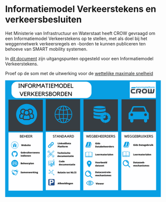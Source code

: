 # Informatiemodel Verkeerstekens en verkeersbesluiten

Het Ministerie van Infrastructuur en Waterstaat heeft CROW gevraagd om een Informatiemodel Verkeerstekens op te stellen, met als doel bij het weggennetwerk verkeersregels en -borden te kunnen publiceren ten behoeve van SMART mobility systemen.

In [dit document](https://docs.crow.nl/verkeersborden/framework/) zijn uitgangspunten opgesteld voor een Informatiemodel Verkeerstekens.

Proef op de som met de uitwerking voor de [wettelijke maximale snelheid](https://docs.crow.nl/verkeersborden/maximalesnelheid/)

<!-- Image Map Generated by http://www.image-map.net/ -->
<img src="https://github.com/Stichting-CROW/verkeersborden/blob/main/imagemapdocumentatie.png" usemap="#image-map">

<map name="image-map">
    <area target="_blank" alt="Website" title="Website" href="www.crow.nl" coords="160,1779,1019,2035" shape="rect">
    <area target="_blank" alt="Gebruikerswens indienen" title="Gebruikerswens indienen" href="https://github.com/Stichting-CROW/verkeersborden/issues" coords="164,2090,1023,2293" shape="rect">
    <area target="_blank" alt="Beheerplan" title="Beheerplan" href="https://docs.crow.nl/verkeersborden/beheerplan" coords="164,2357,974,2589" shape="rect">
    <area target="_blank" alt="Samenwerking" title="Samenwerking" href="https://docs.crow.nl/verkeersborden/samenwerking" coords="160,2632,1019,2856" shape="rect">
    <area target="_blank" alt="LinkedData Platform" title="LinkedData Platform" href="link to Hub? To overview versions?" coords="1239,1805,2143,2008" shape="rect">
    <area target="_blank" alt="Technische documentatie" title="Technische documentatie" href="https://docs.crow.nl/verkeersborden/technicaldocs" coords="1255,2068,2122,2312" shape="rect">
    <area target="_blank" alt="Code documentatie" title="Code documentatie" href="https://docs.crow.nl/verkeersborden/codedocs" coords="1251,2342,2106,2586" shape="rect">
    <area target="_blank" alt="Relatie tot NLCS" title="Relatie tot NLCS" href="https://docs.crow.nl/verkeersborden/mappingnlcs" coords="1251,2634,2159,2874" shape="rect">
    <area target="_blank" alt="Afbeeldingen" title="Afbeeldingen" href="https://github.com/Stichting-CROW/verkeersborden/tree/main/images" coords="1247,2905,2057,3141" shape="rect">
    <area target="_blank" alt="Gids Databeheer" title="Gids Databeheer" href="https://docs.crow.nl/verkeersborden/datamanagementguide" coords="2366,1791,3274,2019" shape="rect">
    <area target="_blank" alt="Leermaterialen Databeheer" title="Leermaterialen Databeheer" href="https://docs.crow.nl/verkeersborden/howtodatamanagement" coords="2334,2082,3274,2301" shape="rect">
    <area target="_blank" alt="Voorbeeld datasets" title="Voorbeeld datasets" href="https://github.com/Stichting-CROW/verkeersborden/tree/main/exampledatasets" coords="2342,2353,3233,2585" shape="rect">
    <area target="_blank" alt="Datacontrolemechanismes" title="Datacontrolemechanismes" href="https://github.com/Stichting-CROW/verkeersborden/tree/main/datachecks" coords="2342,2650,3282,2923" shape="rect">
    <area target="_blank" alt="Viewer" title="Viewer" href="https://docs.crow.nl/verkeersborden/viewer" coords="2358,2974,3217,3145" shape="rect">
    <area target="_blank" alt="Gids Datagebruik" title="Gids Datagebruik" href="https://docs.crow.nl/verkeersborden/datauserguide" coords="3457,1805,4410,1988" shape="rect">
    <area target="_blank" alt="Leermaterialen Datagebruik" title="Leermaterialen Datagebruik" href="https://docs.crow.nl/verkeersborden/howtousedata" coords="3453,2086,4385,2281" shape="rect">
    <area target="_blank" alt="Datazoekmechanismes" title="Datazoekmechanismes" href="https://github.com/Stichting-CROW/verkeersborden/tree/main/dataquery's" coords="3457,2356,4357,2616" shape="rect">
</map>
